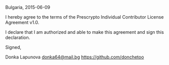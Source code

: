 Bulgaria, 2015-06-09

I hereby agree to the terms of the Prescrypto Individual Contributor License
Agreement v1.0.

I declare that I am authorized and able to make this agreement and sign this
declaration.

Signed,

Donka Lapunova donka64@mail.bg https://github.com/donchetoo
